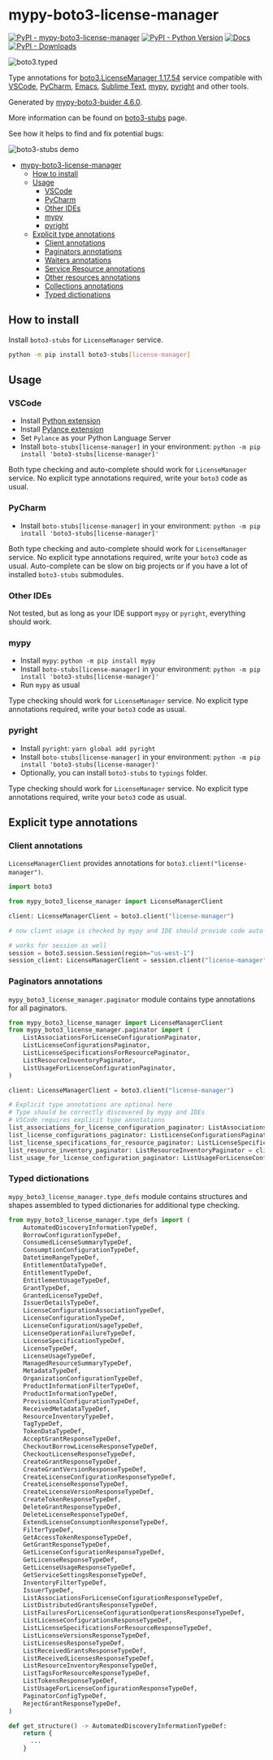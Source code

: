 # mypy-boto3-license-manager

[![PyPI - mypy-boto3-license-manager](https://img.shields.io/pypi/v/mypy-boto3-license-manager.svg?color=blue)](https://pypi.org/project/mypy-boto3-license-manager)
[![PyPI - Python Version](https://img.shields.io/pypi/pyversions/mypy-boto3-license-manager.svg?color=blue)](https://pypi.org/project/mypy-boto3-license-manager)
[![Docs](https://img.shields.io/readthedocs/mypy-boto3-builder.svg?color=blue)](https://mypy-boto3-builder.readthedocs.io/)
[![PyPI - Downloads](https://img.shields.io/pypi/dw/mypy-boto3-license-manager?color=blue)](https://pypistats.org/packages/mypy-boto3-license-manager)

![boto3.typed](https://github.com/vemel/mypy_boto3_builder/raw/master/logo.png)

Type annotations for
[boto3.LicenseManager 1.17.54](https://boto3.amazonaws.com/v1/documentation/api/1.17.54/reference/services/license-manager.html#LicenseManager) service
compatible with
[VSCode](https://code.visualstudio.com/),
[PyCharm](https://www.jetbrains.com/pycharm/),
[Emacs](https://www.gnu.org/software/emacs/),
[Sublime Text](https://www.sublimetext.com/),
[mypy](https://github.com/python/mypy),
[pyright](https://github.com/microsoft/pyright)
and other tools.

Generated by [mypy-boto3-buider 4.6.0](https://github.com/vemel/mypy_boto3_builder).

More information can be found on [boto3-stubs](https://pypi.org/project/boto3-stubs/) page.

See how it helps to find and fix potential bugs:

![boto3-stubs demo](https://github.com/vemel/mypy_boto3_builder/raw/master/demo.gif)

- [mypy-boto3-license-manager](#mypy-boto3-license-manager)
  - [How to install](#how-to-install)
  - [Usage](#usage)
    - [VSCode](#vscode)
    - [PyCharm](#pycharm)
    - [Other IDEs](#other-ides)
    - [mypy](#mypy)
    - [pyright](#pyright)
  - [Explicit type annotations](#explicit-type-annotations)
    - [Client annotations](#client-annotations)
    - [Paginators annotations](#paginators-annotations)
    - [Waiters annotations](#waiters-annotations)
    - [Service Resource annotations](#service-resource-annotations)
    - [Other resources annotations](#other-resources-annotations)
    - [Collections annotations](#collections-annotations)
    - [Typed dictionations](#typed-dictionations)

## How to install

Install `boto3-stubs` for `LicenseManager` service.

```bash
python -m pip install boto3-stubs[license-manager]
```

## Usage

### VSCode

- Install [Python extension](https://marketplace.visualstudio.com/items?itemName=ms-python.python)
- Install [Pylance extension](https://marketplace.visualstudio.com/items?itemName=ms-python.vscode-pylance)
- Set `Pylance` as your Python Language Server
- Install `boto-stubs[license-manager]` in your environment: `python -m pip install 'boto3-stubs[license-manager]'`

Both type checking and auto-complete should work for `LicenseManager` service.
No explicit type annotations required, write your `boto3` code as usual.

### PyCharm

- Install `boto-stubs[license-manager]` in your environment: `python -m pip install 'boto3-stubs[license-manager]'`

Both type checking and auto-complete should work for `LicenseManager` service.
No explicit type annotations required, write your `boto3` code as usual.
Auto-complete can be slow on big projects or if you have a lot of installed `boto3-stubs` submodules.

### Other IDEs

Not tested, but as long as your IDE support `mypy` or `pyright`, everything should work.

### mypy

- Install `mypy`: `python -m pip install mypy`
- Install `boto-stubs[license-manager]` in your environment: `python -m pip install 'boto3-stubs[license-manager]'`
- Run `mypy` as usual

Type checking should work for `LicenseManager` service.
No explicit type annotations required, write your `boto3` code as usual.

### pyright

- Install `pyright`: `yarn global add pyright`
- Install `boto-stubs[license-manager]` in your environment: `python -m pip install 'boto3-stubs[license-manager]'`
- Optionally, you can install `boto3-stubs` to `typings` folder.

Type checking should work for `LicenseManager` service.
No explicit type annotations required, write your `boto3` code as usual.

## Explicit type annotations

### Client annotations

`LicenseManagerClient` provides annotations for `boto3.client("license-manager")`.

```python
import boto3

from mypy_boto3_license_manager import LicenseManagerClient

client: LicenseManagerClient = boto3.client("license-manager")

# now client usage is checked by mypy and IDE should provide code auto-complete

# works for session as well
session = boto3.session.Session(region="us-west-1")
session_client: LicenseManagerClient = session.client("license-manager")
```

### Paginators annotations

`mypy_boto3_license_manager.paginator` module contains type annotations for all paginators.

```python
from mypy_boto3_license_manager import LicenseManagerClient
from mypy_boto3_license_manager.paginator import (
    ListAssociationsForLicenseConfigurationPaginator,
    ListLicenseConfigurationsPaginator,
    ListLicenseSpecificationsForResourcePaginator,
    ListResourceInventoryPaginator,
    ListUsageForLicenseConfigurationPaginator,
)

client: LicenseManagerClient = boto3.client("license-manager")

# Explicit type annotations are optional here
# Type should be correctly discovered by mypy and IDEs
# VSCode requires explicit type annotations
list_associations_for_license_configuration_paginator: ListAssociationsForLicenseConfigurationPaginator = client.get_paginator("list_associations_for_license_configuration")
list_license_configurations_paginator: ListLicenseConfigurationsPaginator = client.get_paginator("list_license_configurations")
list_license_specifications_for_resource_paginator: ListLicenseSpecificationsForResourcePaginator = client.get_paginator("list_license_specifications_for_resource")
list_resource_inventory_paginator: ListResourceInventoryPaginator = client.get_paginator("list_resource_inventory")
list_usage_for_license_configuration_paginator: ListUsageForLicenseConfigurationPaginator = client.get_paginator("list_usage_for_license_configuration")
```







### Typed dictionations

`mypy_boto3_license_manager.type_defs` module contains structures and shapes assembled
to typed dictionaries for additional type checking.

```python
from mypy_boto3_license_manager.type_defs import (
    AutomatedDiscoveryInformationTypeDef,
    BorrowConfigurationTypeDef,
    ConsumedLicenseSummaryTypeDef,
    ConsumptionConfigurationTypeDef,
    DatetimeRangeTypeDef,
    EntitlementDataTypeDef,
    EntitlementTypeDef,
    EntitlementUsageTypeDef,
    GrantTypeDef,
    GrantedLicenseTypeDef,
    IssuerDetailsTypeDef,
    LicenseConfigurationAssociationTypeDef,
    LicenseConfigurationTypeDef,
    LicenseConfigurationUsageTypeDef,
    LicenseOperationFailureTypeDef,
    LicenseSpecificationTypeDef,
    LicenseTypeDef,
    LicenseUsageTypeDef,
    ManagedResourceSummaryTypeDef,
    MetadataTypeDef,
    OrganizationConfigurationTypeDef,
    ProductInformationFilterTypeDef,
    ProductInformationTypeDef,
    ProvisionalConfigurationTypeDef,
    ReceivedMetadataTypeDef,
    ResourceInventoryTypeDef,
    TagTypeDef,
    TokenDataTypeDef,
    AcceptGrantResponseTypeDef,
    CheckoutBorrowLicenseResponseTypeDef,
    CheckoutLicenseResponseTypeDef,
    CreateGrantResponseTypeDef,
    CreateGrantVersionResponseTypeDef,
    CreateLicenseConfigurationResponseTypeDef,
    CreateLicenseResponseTypeDef,
    CreateLicenseVersionResponseTypeDef,
    CreateTokenResponseTypeDef,
    DeleteGrantResponseTypeDef,
    DeleteLicenseResponseTypeDef,
    ExtendLicenseConsumptionResponseTypeDef,
    FilterTypeDef,
    GetAccessTokenResponseTypeDef,
    GetGrantResponseTypeDef,
    GetLicenseConfigurationResponseTypeDef,
    GetLicenseResponseTypeDef,
    GetLicenseUsageResponseTypeDef,
    GetServiceSettingsResponseTypeDef,
    InventoryFilterTypeDef,
    IssuerTypeDef,
    ListAssociationsForLicenseConfigurationResponseTypeDef,
    ListDistributedGrantsResponseTypeDef,
    ListFailuresForLicenseConfigurationOperationsResponseTypeDef,
    ListLicenseConfigurationsResponseTypeDef,
    ListLicenseSpecificationsForResourceResponseTypeDef,
    ListLicenseVersionsResponseTypeDef,
    ListLicensesResponseTypeDef,
    ListReceivedGrantsResponseTypeDef,
    ListReceivedLicensesResponseTypeDef,
    ListResourceInventoryResponseTypeDef,
    ListTagsForResourceResponseTypeDef,
    ListTokensResponseTypeDef,
    ListUsageForLicenseConfigurationResponseTypeDef,
    PaginatorConfigTypeDef,
    RejectGrantResponseTypeDef,
)

def get_structure() -> AutomatedDiscoveryInformationTypeDef:
    return {
      ...
    }
```
